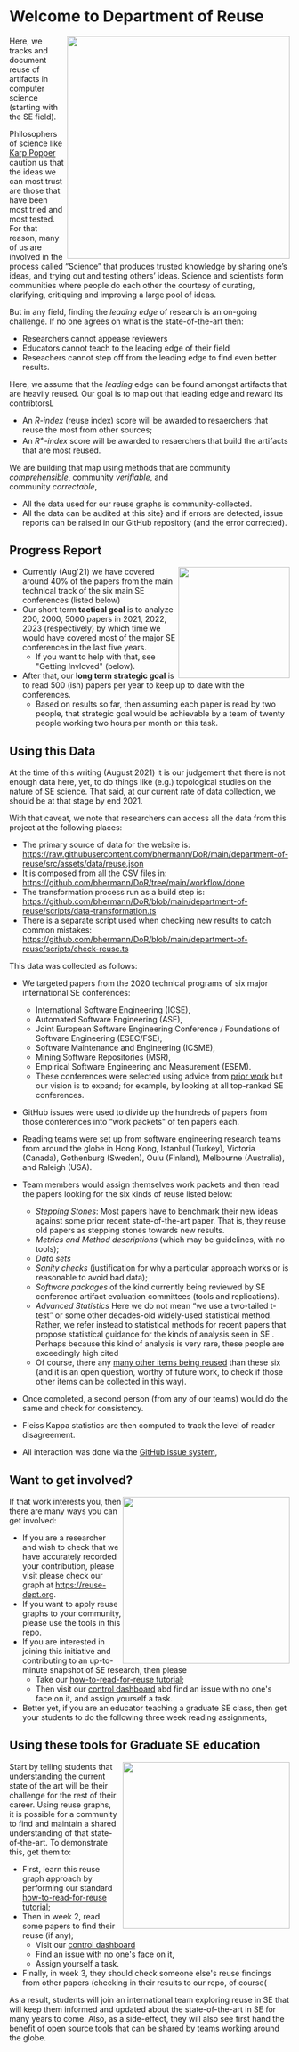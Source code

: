 <!--- img width=1000 src="https://user-images.githubusercontent.com/29195/129488040-41c20d47-06fc-4e2a-b1ff-baf009555a3e.png"--->


# Welcome to  Department of Reuse

<img align=right width=400 src="https://raw.githubusercontent.com/bhermann/DoR/main/department-of-reuse/src/assets/dor-logo.svg">


Here, we  tracks and document reuse of artifacts in computer science (starting with the SE field). 

Philosophers of science like  [Karp Popper](https://en.wikipedia.org/wiki/Karl_Popper) caution us that the ideas we can most trust are those that have been most tried and most tested. For that reason, many of us are involved in the process called “Science” that produces trusted knowledge by sharing one’s ideas, and trying out and testing others’ ideas. Science and scientists form communities where people do each other the courtesy of curating, clarifying, critiquing and improving a large pool of ideas.

But in any field,
finding   the _leading edge_ of 
research   is
an on-going challenge.
If no one agrees on what is the state-of-the-art then:

- Researchers cannot  appease reviewers  
- Educators cannot teach to the leading edge of their field
- Reseachers cannot step off from the leading edge to find even better results.


Here, we assume that the _leading_ edge can be found amongst artifacts that are heavily reused.
Our goal is to map out that leading edge  and reward its contribtorsL

- An _R-index_ (reuse index) score will be awarded to resaerchers  that reuse the most from other sources;
- An _R<sup>+</sup>-index_ score will be awarded to resaerchers that build the artifacts that are most reused.


We are building that map using methods that are community _comprehensible_, community _verifiable_, and  
community
_correctable_,

- All the data used for our reuse graphs is community-collected. 
- All the data can be audited at  this site} and if errors are detected, issue reports can be raised in our GitHub repository (and the error  corrected). 

 
## Progress Report



<img align=right width=200 src="https://user-images.githubusercontent.com/29195/129488096-e0eb11e7-9f0d-409b-90ab-a3b98f0edd36.png">


- Currently (Aug'21) we have covered around 40% of the papers from the main technical track of the six main SE conferences (listed below)
- Our short term **tactical goal** is to analyze 200, 2000, 5000 papers in 2021, 2022, 2023 (respectively) by which time we would have covered most of the major SE conferences in the last five years. 
  - If you want to help with that, see "Getting Invloved" (below).
- After that, our **long term strategic  goal** is  to read 500 (ish) papers per year to keep up to date with the conferences.
  - Based on results so far,  then assuming each paper is read by two people, that strategic goal would be achievable by a team of twenty people working two hours per month on this task.

## Using this Data

At the time of this writing (August 2021) it is our judgement that there is not enough data here, yet, to do things like (e.g.) topological studies on the nature of SE science. That said, at our current rate of data collection, we should be at that stage by end 2021.

With that caveat, we note that
 researchers can access all the data from this project at the following places:

- The primary source of data for the website is:
https://raw.githubusercontent.com/bhermann/DoR/main/department-of-reuse/src/assets/data/reuse.json 
- It is composed from all the CSV files in:
https://github.com/bhermann/DoR/tree/main/workflow/done
- The transformation process run as a build step is:
https://github.com/bhermann/DoR/blob/main/department-of-reuse/scripts/data-transformation.ts
- There is a separate script  used when checking new results to catch common mistakes:
https://github.com/bhermann/DoR/blob/main/department-of-reuse/scripts/check-reuse.ts


 
This data was collected as follows:

- We targeted papers from the 2020 technical programs of six major international SE conferences: 
    - International Software Engineering (ICSE), 
    - Automated Software Engineering (ASE), 
    - Joint European Software Engineering Conference / Foundations of Software Engineering (ESEC/FSE), 
    - Software Maintenance and Engineering (ICSME), 
    - Mining Software Repositories (MSR), 
    - Empirical Software Engineering and Measurement (ESEM).     
    - These conferences were selected
using advice from [prior work](https://arxiv.org/pdf/1608.08100.pdf) but our vision is to expand; for example, by looking at all top-ranked SE conferences. 
- GitHub issues were used to divide up the hundreds of papers from those conferences into “work packets" of ten papers each. 
- Reading teams were set up from software engineering research teams from around the globe in Hong Kong, Istanbul (Turkey), Victoria (Canada), Gothenburg (Sweden), Oulu (Finland), Melbourne (Australia), and Raleigh (USA). 
- Team members would assign themselves work packets and then read the papers looking for the six kinds of reuse listed below:
  - _Stepping Stones_: Most papers have to benchmark their new ideas against some prior recent state-of-the-art paper. That is, they reuse old papers as stepping stones towards new results.
  - _Metrics and Method descriptions_ (which may be guidelines, with no tools);
  - _Data sets_
  -  _Sanity checks_ (justification for why a particular approach works or is reasonable to avoid bad data);
  - _Software packages_ of the kind currently being reviewed by SE conference artifact evaluation committees (tools and replications).
  - _Advanced Statistics_ Here we do not mean “we use a two-tailed t-test” or some other decades-old widely-used statistical method. Rather, we refer instead to statistical methods for recent papers that propose statistical guidance for the kinds of analysis seen in SE . Perhaps because this kind of analysis is very rare, these people are exceedingly high cited
  - Of course, there any [many other items being reused](https://pasteboard.co/Ke4tKgO.png) than these  six (and  it is an open question, worthy of future work, to check if those other items can be collected in this way).

- Once completed, a second person (from any of our teams) would do the same and check for consistency. 
- Fleiss Kappa statistics are then computed to track the level of reader disagreement. 
-  All interaction was done via the [GitHub issue system](https://github.com/bhermann/DoR/projects/2),




## Want to get involved?

<img width=300 align=right src="https://user-images.githubusercontent.com/29195/129488510-71dfabb1-6537-4a0a-9646-bd8ae26305c0.png">


 If that work interests you, then there are many ways you can get involved:

-  If you are a researcher and wish to check that we have accurately recorded your contribution,
please visit please check our graph at https://reuse-dept.org.  
- If you want to apply reuse graphs
to your community, please use the tools in this repo.
- If you are interested in joining this initiative and contributing to an up-to-minute snapshot of SE research, then please 
    - Take our [how-to-read-for-reuse tutorial](https://github.com/bhermann/DoR/blob/main/workflow/training.md);
    - Then visit our  [control dashboard](https://github.com/bhermann/DoR/projects/2) abd
find an issue with no one's face on it, and assign yourself a task.
- Better yet, if you are an educator teaching a graduate SE class, then get your students to do the following three week reading assignments,


## Using these tools for Graduate SE education

<img align=right width=300 src="https://user-images.githubusercontent.com/29195/129488128-597c203c-2ddb-48f9-a732-0ae9f07cf373.png">


Start by telling students
that understanding the current state of the art will be their challenge for the rest of their career.  Using reuse graphs,   
it is possible for a community to find and maintain a
shared understanding of that state-of-the-art. To demonstrate this, get them to:

- First,
learn this reuse graph approach 
by  performing  our standard  [how-to-read-for-reuse tutorial](https://github.com/bhermann/DoR/blob/main/workflow/training.md);
- Then in week 2, read some papers to find their reuse (if any);
  - Visit our  [control dashboard](https://github.com/bhermann/DoR/projects/2) 
  - Find an issue with no one's face on it, 
  - Assign yourself a task.
- Finally,  in week 3,   they should  check someone else's reuse findings from other papers (checking in their results to our repo, of course(
 
As a result, students will join an international team exploring reuse in SE that will keep them informed and updated about the state-of-the-art in SE for many years to come. Also, as a side-effect, they will also see first hand the benefit of open source tools that can be shared by teams working around the globe.
 
